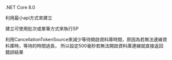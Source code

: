   .NET Core 8.0
  
  利用最小api方式來建立
  
  建立可使用批次或單筆方式來執行SP

  利用CancellationTokenSource來減少等待開啟資料庫時間，原因為若無法連線資料庫時，等待的時間過長，  所以設定500毫秒若無法開啟資料庫連線就直接返回錯誤結果
  
